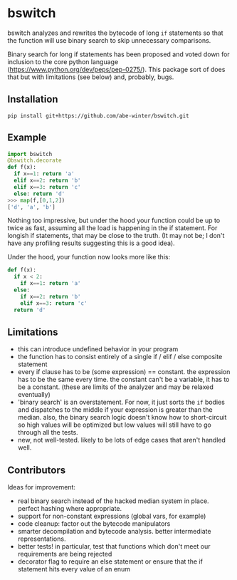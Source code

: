 # bswitch

bswitch analyzes and rewrites the bytecode of long `if` statements so that the function will use binary search to skip unnecessary comparisons.

Binary search for long if statements has been proposed and voted down for inclusion to the core python language (https://www.python.org/dev/peps/pep-0275/). This package sort of does that but with limitations (see below) and, probably, bugs.

## Installation

`pip install git+https://github.com/abe-winter/bswitch.git`

## Example

```python
import bswitch
@bswitch.decorate
def f(x):
  if x==1: return 'a'
  elif x==2: return 'b'
  elif x==3: return 'c'
  else: return 'd'
>>> map(f,[0,1,2])
['d', 'a', 'b']
```

Nothing too impressive, but under the hood your function could be up to twice as fast, assuming all the load is happening in the if statement. For longish if statements, that may be close to the truth. (It may not be; I don't have any profiling results suggesting this is a good idea).

Under the hood, your function now looks more like this:

```python
def f(x):
  if x < 2:
    if x==1: return 'a'
  else:
    if x==2: return 'b'
    elif x==3: return 'c'
  return 'd'
```

## Limitations

* this can introduce undefined behavior in your program
* the function has to consist entirely of a single if / elif / else composite statement
* every if clause has to be (some expression) == constant. the expression has to be the same every time. the constant can't be a variable, it has to be a constant. (these are limits of the analyzer and may be relaxed eventually)
* 'binary search' is an overstatement. For now, it just sorts the `if` bodies and dispatches to the middle if your expression is greater than the median. also, the binary search logic doesn't know how to short-circuit so high values will be optimized but low values will still have to go through all the tests.
* new, not well-tested. likely to be lots of edge cases that aren't handled well.

## Contributors

Ideas for improvement:

* real binary search instead of the hacked median system in place. perfect hashing where appropriate.
* support for non-constant expressions (global vars, for example)
* code cleanup: factor out the bytecode manipulators
* smarter decompilation and bytecode analysis. better intermediate representations.
* better tests! in particular, test that functions which don't meet our requirements are being rejected
* decorator flag to require an else statement or ensure that the if statement hits every value of an enum
